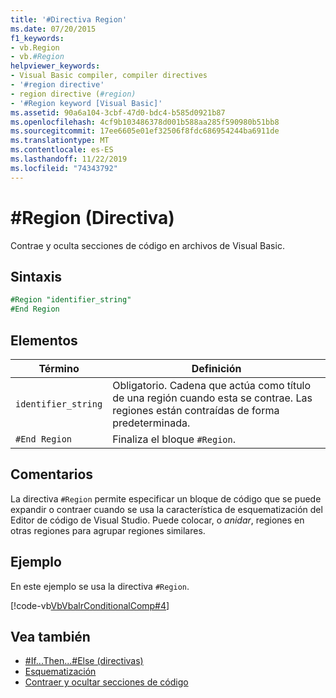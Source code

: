 ```yaml
---
title: '#Directiva Region'
ms.date: 07/20/2015
f1_keywords:
- vb.Region
- vb.#Region
helpviewer_keywords:
- Visual Basic compiler, compiler directives
- '#region directive'
- region directive (#region)
- '#Region keyword [Visual Basic]'
ms.assetid: 90a6a104-3cbf-47d0-bdc4-b585d0921b87
ms.openlocfilehash: 4cf9b103486378d001b588aa285f590980b51bb8
ms.sourcegitcommit: 17ee6605e01ef32506f8fdc686954244ba6911de
ms.translationtype: MT
ms.contentlocale: es-ES
ms.lasthandoff: 11/22/2019
ms.locfileid: "74343792"
---
```

# <a name="region-directive"></a>#Region (Directiva)

Contrae y oculta secciones de código en archivos de Visual Basic.  
  
## <a name="syntax"></a>Sintaxis  

```vb
#Region "identifier_string"  
#End Region  
```  
  
## <a name="parts"></a>Elementos  
  
|Término|Definición|  
|---|---|  
|`identifier_string`|Obligatorio. Cadena que actúa como título de una región cuando esta se contrae. Las regiones están contraídas de forma predeterminada.|  
|`#End Region`|Finaliza el bloque `#Region`.|  
  
## <a name="remarks"></a>Comentarios  

 La directiva `#Region` permite especificar un bloque de código que se puede expandir o contraer cuando se usa la característica de esquematización del Editor de código de Visual Studio. Puede colocar, o *anidar*, regiones en otras regiones para agrupar regiones similares.  
  
## <a name="example"></a>Ejemplo  

 En este ejemplo se usa la directiva `#Region`.  
  
 [!code-vb[VbVbalrConditionalComp#4](~/samples/snippets/visualbasic/VS_Snippets_VBCSharp/VbVbalrConditionalComp/VB/Class1.vb#4)]  
  
## <a name="see-also"></a>Vea también

- [#If...Then...#Else (directivas)](../../../visual-basic/language-reference/directives/if-then-else-directives.md)
- [Esquematización](/visualstudio/ide/outlining)
- [Contraer y ocultar secciones de código](../../../visual-basic/programming-guide/program-structure/how-to-collapse-and-hide-sections-of-code.md)

